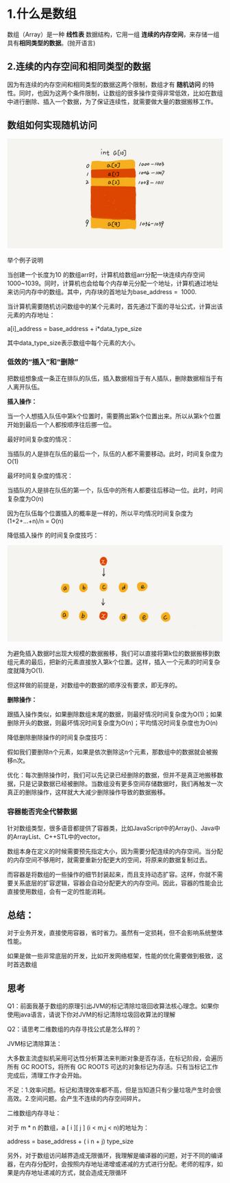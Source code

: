 # 1.什么是数组

数组（Array）是一种 **线性表** 数据结构，它用一组 **连续的内存空间**，来存储一组具有**相同类型的数据**。(抛开语言)

## 2.连续的内存空间和相同类型的数据

因为有连续的内存空间和相同类型的数据这两个限制，数组才有 **随机访问** 的特性。同时，也因为这两个条件限制，让数组的很多操作变得非常低效，比如在数组中进行删除、插入一个数据，为了保证连续性，就需要做大量的数据搬移工作。

## 数组如何实现随机访问

 ![](../asset/25.png)

举个例子说明

当创建一个长度为10 的数组arr时，计算机给数组arr分配一块连续内存空间1000~1039。同时，计算机也会给每个内存单元分配一个地址，计算机通过地址来访问内存中的数组。其中，内存块的首地址为base_address =  1000.
  
当计算机需要随机访问数组中的某个元素时，首先通过下面的寻址公式，计算出该元素的内存地址：

a[i]_address = base_address + i*data_type_size

其中data_type_size表示数组中每个元素的大小。

### 低效的“插入”和“删除”

把数组想象成一条正在排队的队伍，插入数据相当于有人插队，删除数据相当于有人离开队伍。

**插入操作：**

当一个人想插入队伍中第k个位置时，需要腾出第k个位置出来。所以从第k个位置开始到最后一个人都按顺序往后挪一位。

最好时间复杂度的情况：

当插队的人是排在队伍的最后一个，队伍的人都不需要移动。此时，时间复杂度为O(1)

最坏时间复杂度的情况：

当插队的人是排在队伍的第一个，队伍中的所有人都要往后移动一位。此时，时间复杂度为O(n)

因为在队伍每个位置插入的概率是一样的，所以平均情况时间复杂度为(1+2+...+n)/n = O(n)

降低插入操作 的时间复杂度技巧：

 ![](../asset/26.png) 

为避免插入数据时出现大规模的数据搬移，我们可以直接将第k位的数据搬移到数组元素的最后，把新的元素直接放入第k个位置。这样，插入一个元素的时间复杂度就降为O(1).

但这样做的前提是，对数组中的数据的顺序没有要求，即无序的。

**删除操作：**

跟插入操作类似，如果删除数组末尾的数据，则最好情况时间复杂度为O(1)；如果删除开头的数据，则最坏情况时间复杂度为O(n)；平均情况时间复杂度也为O(n)

降低删除删除操作的时间复杂度技巧：

假如我们要删除n个元素，如果是依次删除这n个元素，那数组中的数据就会被搬移n次。

优化：每次删除操作时，我们可以先记录已经删除的数据，但并不是真正地搬移数据，只是记录数据已经被删除。当数组没有更多空间存储数据时，我们再触发一次真正的删除操作，这样就大大减少删除操作导致的数据搬移。

### 容器能否完全代替数据

针对数组类型，很多语音都提供了容器类，比如JavaScript中的Array()、Java中的ArrayList、C++STL中的vector。

数组本身在定义的时候需要预先指定大小，因为需要分配连续的内存空间。当分配的内存空间不够用时，就需要重新分配更大的空间，将原来的数据复制过去。

而容器是将数组的一些操作的细节封装起来，而且支持动态扩容。这样，你就不需要关系底层的扩容逻辑，容器会自动分配更大的内存空间。因此，容器的性能会比直接使用数组，会有一定的性能消耗。

## 总结：

对于业务开发，直接使用容器，省时省力。虽然有一定损耗，但不会影响系统整体性能。

如果是做一些非常底层的开发，比如开发网络框架，性能的优化需要做到极致，这时首选数组

## 思考

Q1：前面我基于数组的原理引出JVM的标记清除垃圾回收算法核心理念。如果你使用java语言，请说下你对JVM的标记清除垃圾回收算法的理解

Q2：请思考二维数组的内存寻找公式是怎么样的？

JVM标记清除算法：

大多数主流虚拟机采用可达性分析算法来判断对象是否存活，在标记阶段，会遍历所有 GC ROOTS，将所有 GC ROOTS 可达的对象标记为存活。只有当标记工作完成后，清理工作才会开始。

不足：1.效率问题。标记和清理效率都不高，但是当知道只有少量垃圾产生时会很高效。2.空间问题。会产生不连续的内存空间碎片。

二维数组内存寻址：

对于 m * n 的数组，a [ i ][ j ] (i < m,j < n)的地址为：

address = base_address + ( i n + j) type_size

另外，对于数组访问越界造成无限循环，我理解是编译器的问题，对于不同的编译器，在内存分配时，会按照内存地址递增或递减的方式进行分配。老师的程序，如果是内存地址递减的方式，就会造成无限循环